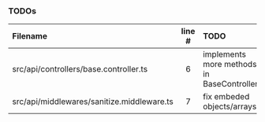 ### TODOs
| Filename | line # | TODO
|:------|:------:|:------
| src/api/controllers/base.controller.ts | 6 | implements more methods in BaseController
| src/api/middlewares/sanitize.middleware.ts | 7 | fix embeded objects/arrays
